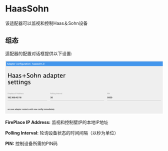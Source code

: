 # HaasSohn
该适配器可以监视和控制Haas＆Sohn设备

## 组态
适配器的配置对话框提供以下设置:

![haassohn_configuration](img/haassohn_configuration.png)

**FirePlace IP Address:** 监视和控制壁炉的本地IP地址

**Polling Interval:** 轮询设备状态的时间间隔（以秒为单位）

**PIN:** 控制设备所需的PIN码